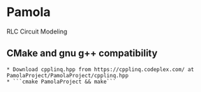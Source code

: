 # Pamola
RLC Circuit Modeling

## CMake and gnu g++ compatibility

	* Download cpplinq.hpp from https://cpplinq.codeplex.com/ at PamolaProject/PamolaProject/cpplinq.hpp
	* ```cmake PamolaProject && make```

